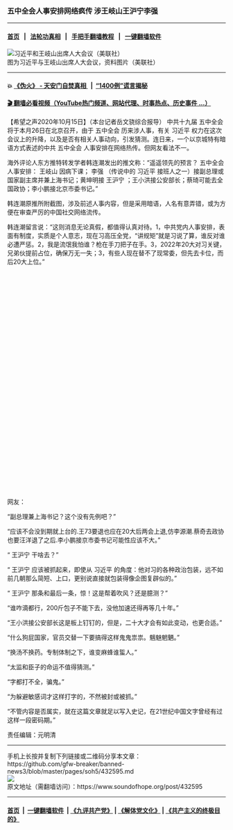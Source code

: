 ### 五中全会人事安排网络疯传 涉王岐山王沪宁李强
------------------------

#### [首页](https://github.com/gfw-breaker/banned-news3/blob/master/README.md) &nbsp;&nbsp;|&nbsp;&nbsp; [法轮功真相](https://github.com/begood0513/basic/blob/master/README.md)  &nbsp;&nbsp;|&nbsp;&nbsp; [手把手翻墙教程](https://github.com/gfw-breaker/guides/wiki)  &nbsp;&nbsp;|&nbsp;&nbsp; [一键翻墙软件](https://github.com/gfw-breaker/nogfw/blob/master/README.md)  



<div><img alt="习近平和王岐山出席人大会议（美联社）" src="https://img.soundofhope.org/2020-04/wuhanfeiyan_2020-04-21_2-1587474059101.jpeg"/>
<br/><figcaption class="caption">
 图为习近平与王岐山出席人大会议，资料图片（美联社）
</figcaption></div><hr/>

#### 💥 [《伪火》 - 天安门自焚真相 ](http://158.247.195.190:10000/videos/blog/weihuo.html)&nbsp; |&nbsp; [“1400例”谎言揭秘  ](http://158.247.195.190:10000/videos/blog/jiexi1400.html)

#### [ 🎬  翻墙必看视频（YouTube热门频道、网站代理、时事热点、历史事件 ...）](https://github.com/gfw-breaker/links/blob/master/banned.md)

<div><div class="Content__Wrapper sc-1bvya0-0 grZQxZ">
 <p class="meta-top">
  <span class="meta">
   【希望之声2020年10月15日】（本台记者岳文骁综合报导）
  </span>
  中共十九届
  <ok href="/term/364975">
   五中全会
  </ok>
  将于本月26日在北京召开，由于
  <ok href="/term/364975">
   五中全会
  </ok>
  历来涉人事，有关
  <ok href="/term/1063">
   习近平
  </ok>
  权力在这次会议上的升降，以及是否有相关人事动向，引发猜测。连日来，一个以京城特有暗语方式表述的中共
  <ok href="/term/364975">
   五中全会
  </ok>
  人事安排在网络热传。但网友看法不一。
 </p>
 <p>
  海外评论人东方推特转发学者韩连潮发出的推文称：“遥遥领先的预言？
  <ok href="/term/364975">
   五中全会
  </ok>
  人事安排：
  <ok href="/term/9609">
   王岐山
  </ok>
  因病下课；
  <ok href="/term/14244">
   李强
  </ok>
  （传说中的
  <ok href="/term/1063">
   习近平
  </ok>
  接班人之一）接副总理或国家副主席并兼上海书记；黄坤明接
  <ok href="/term/2540">
   王沪宁
  </ok>
  ；王小洪接公安部长；蔡琦可能去全国政协；李小鹏接北京市委书记。”
 </p>
 <div class="AD_Embed__Wrap-sc-1xslmin-0 igMuqX module desktop">
  <div>
  </div>
 </div>
 <p>
  韩连潮原推所附截图，涉及前述人事内容，但是采用暗语，人名有意弄错，或为方便在审查严厉的中国社交网络流传。
 </p>
 <p>
  韩连潮留言说：“这则消息无论真假，都值得认真对待。1，中共党内人事安排，表面有制度，实质是个人意志，现在习高压全党，“讲规矩”就是习说了算，谁反对谁必遭严惩。2，我是流氓我怕谁？枪在手刀把子在手。3，2022年20大对习关键，兄弟伙提前占位，确保万无一失；3，有些人现在替不了现常委，但先去卡位，而后20大上位。”
 </p>
 <div class="soh-embed">
  <div class="soh-embed-inner">
   <div class="iframely-embed" style="max-width: 550px;">
    <div class="iframely-responsive" style="padding-bottom: 100%;">
    </div>
   </div>
  </div>
 </div>
 <p>
  网友：
 </p>
 <p>
  “副总理兼上海书记？这个没有先例吧？”
 </p>
 <p>
  “应该不会没到期就上台的.王73要退也应在20大后两会上退,仿李源潮.蔡奇去政协也要汪洋退了之后.李小鹏接京市委书记可能性应该不大。”
 </p>
 <p>
  “
  <ok href="/term/2540">
   王沪宁
  </ok>
  干啥去？”
 </p>
 <p>
  “
  <ok href="/term/2540">
   王沪宁
  </ok>
  应该被抓起来，即使从
  <ok href="/term/1063">
   习近平
  </ok>
  的角度：他对习的各种政治包装，远不如前几朝那么简短、上口，更别说直接就包装得像企图复辟似的。”
 </p>
 <p>
  “
  <ok href="/term/2540">
   王沪宁
  </ok>
  那条和最后一条，惊！这是帮着吹风？还是臆测？”
 </p>
 <p>
  “谁咋滴都行，200斤包子不能下去，没他加速还得再等几十年。”
 </p>
 <p>
  “王小洪接公安部长这是板上钉钉的，但是，二十大才会有如此变动，也更合适。”
 </p>
 <p>
  “什么狗屁国家，官员交替一下要搞得这样鬼鬼祟祟。魑魅魍魉。”
 </p>
 <p>
  “换汤不换药。专制体制之下，谁变麻蜂谁蜇人。”
 </p>
 <p>
  “太监和臣子的命运不值得猜测。”
 </p>
 <p>
  “字都打不全，骗鬼。”
 </p>
 <p>
  “为躲避敏感词才这样打字的，不然被封或被抓。”
 </p>
 <p>
  “不管内容是否属实，就在这篇文章就足以写入史记，在21世纪中国文字曾经有过这样一段密码期。”
 </p>
 <p class="meta-btm">
  责任编辑：元明清
 </p>
</div>
</div>
<hr/>
手机上长按并复制下列链接或二维码分享本文章：<br/>
https://github.com/gfw-breaker/banned-news3/blob/master/pages/soh5/432595.md <br/>
<a href='https://github.com/gfw-breaker/banned-news3/blob/master/pages/soh5/432595.md'><img src='https://github.com/gfw-breaker/banned-news3/blob/master/pages/soh5/432595.md.png'/></a> <br/>
原文地址（需翻墙访问）：https://www.soundofhope.org/post/432595


------------------------
#### [首页](https://github.com/gfw-breaker/banned-news3/blob/master/README.md) &nbsp;|&nbsp; [一键翻墙软件](https://github.com/gfw-breaker/nogfw/blob/master/README.md) &nbsp;| [《九评共产党》](https://github.com/gfw-breaker/9ping.md/blob/master/README.md#九评之一评共产党是什么) | [《解体党文化》](https://github.com/gfw-breaker/jtdwh.md/blob/master/README.md) | [《共产主义的终极目的》](https://github.com/gfw-breaker/gczydzjmd.md/blob/master/README.md)


<img src='http://gfw-breaker.win/banned-news3/pages/soh5/432595.md' width='0px' height='0px'/>